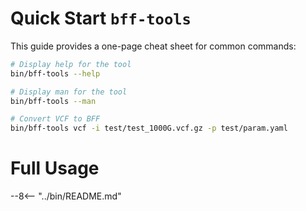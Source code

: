 # Quick Start `bff-tools`

This guide provides a one-page cheat sheet for common commands:

```bash
# Display help for the tool
bin/bff-tools --help
```

```bash
# Display man for the tool
bin/bff-tools --man
```

```bash
# Convert VCF to BFF
bin/bff-tools vcf -i test/test_1000G.vcf.gz -p test/param.yaml
```

# Full Usage

--8<-- "../bin/README.md"
